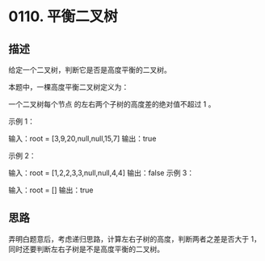 # 0110. 平衡二叉树

## 描述

给定一个二叉树，判断它是否是高度平衡的二叉树。

本题中，一棵高度平衡二叉树定义为：

一个二叉树每个节点 的左右两个子树的高度差的绝对值不超过 1 。

示例 1：

输入：root = [3,9,20,null,null,15,7]
输出：true

示例 2：

输入：root = [1,2,2,3,3,null,null,4,4]
输出：false
示例 3：

输入：root = []
输出：true

## 思路

弄明白题意后，考虑递归思路，计算左右子树的高度，判断两者之差是否大于 1，同时还要判断左右子树是不是高度平衡的二叉树。
